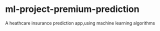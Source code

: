 # ml-project-premium-prediction
A heathcare insurance prediction app,using machine learning algorithms

